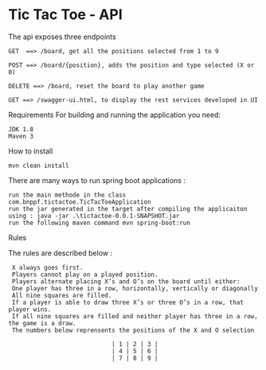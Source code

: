 # Tic Tac Toe - API

The api exposes three endpoints

`GET  ==> /board, get all the positions selected from 1 to 9 `

`POST ==> /board/{position}, adds the position and type selected (X or 0)`

`DELETE ==> /board, reset the board to play another game`

`GET ==> /swagger-ui.html, to display the rest services developed in UI`

Requirements
For building and running the application you need:

    JDK 1.8
    Maven 3

How to install

    mvn clean install

There are many ways to run spring boot applications :

    run the main methode in the class com.bnppf.tictactoe.TicTacToeApplication
    run the jar generated in the target after compiling the applicaiton using : java -jar .\tictactoe-0.0.1-SNAPSHOT.jar
    run the following maven command mvn spring-boot:run

 Rules
 
 The rules are described below :
 
     X always goes first.
     Players cannot play on a played position.
     Players alternate placing X’s and O’s on the board until either:
     One player has three in a row, horizontally, vertically or diagonally
     All nine squares are filled.
     If a player is able to draw three X’s or three O’s in a row, that player wins.
     If all nine squares are filled and neither player has three in a row, the game is a draw.
     The numbers below reprensents the positions of the X and O selection
     
                                 | 1 | 2 | 3 |
                                 | 4 | 5 | 6 |
                                 | 7 | 8 | 9 |